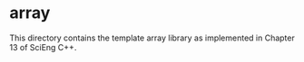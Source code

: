 # array

This directory contains the template array library as implemented in Chapter 13 of SciEng C++.
